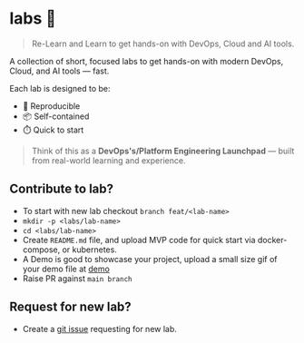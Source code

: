 # labs 🧪
> Re-Learn and Learn to get hands-on with DevOps, Cloud and AI tools.

A collection of short, focused labs to get hands-on with modern DevOps, Cloud, and AI tools — fast.

Each lab is designed to be:
- 🔁 Reproducible
- 📦 Self-contained
- ⏱️ Quick to start

> Think of this as a **DevOps's/Platform Engineering Launchpad** — built from real-world learning and experience.

## Contribute to lab?
- To start with new lab checkout `branch feat/<lab-name>`
- `mkdir -p <labs/lab-name>`
- `cd <labs/lab-name>`
- Create `README.md` file, and upload MVP code for quick start via docker-compose, or kubernetes.
- A Demo is good to showcase your project, upload a small size gif of your demo file at [demo](./demo/)
- Raise PR against `main branch`

## Request for new lab?
- Create a [git issue](https://github.com/tyagivasu/labs/issues) requesting for new lab.